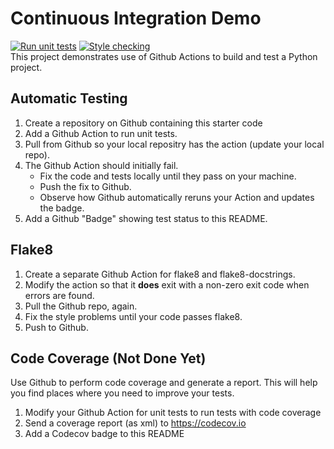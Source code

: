 Continuous Integration Demo
===========================
[![Run unit tests](https://github.com/PanidaRumriankit/ci-demo/actions/workflows/python-app.yml/badge.svg)](https://github.com/PanidaRumriankit/ci-demo/actions/workflows/python-app.yml)
[![Style checking](https://github.com/PanidaRumriankit/ci-demo/actions/workflows/style-checking.yml/badge.svg)](https://github.com/PanidaRumriankit/ci-demo/actions/workflows/style-checking.yml)
<br>
This project demonstrates use of Github Actions to build and test a Python project.  

## Automatic Testing

1. Create a repository on Github containing this starter code
2. Add a Github Action to run unit tests.
3. Pull from Github so your local repositry has the action (update your local repo).
4. The Github Action should initially fail.
   - Fix the code and tests locally until they pass on your machine.
   - Push the fix to Github.
   - Observe how Github automatically reruns your Action and updates the badge.
5. Add a Github "Badge" showing test status to this README.


## Flake8

1. Create a separate Github Action for flake8 and flake8-docstrings.
2. Modify the action so that it **does** exit with a non-zero exit code when errors are found.
3. Pull the Github repo, again.
4. Fix the style problems until your code passes flake8.
5. Push to Github.

## Code Coverage (Not Done Yet)

Use Github to perform code coverage and generate a report.
This will help you find places where you need to improve your tests.

1. Modify your Github Action for unit tests to run tests with code coverage
2. Send a coverage report (as xml) to <https://codecov.io>
3. Add a Codecov badge to this README


